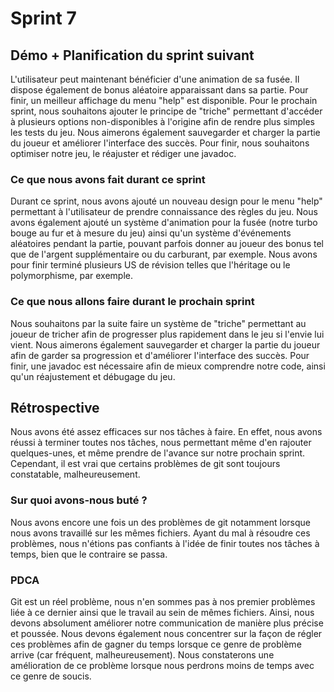 # Sprint 7

## Démo + Planification du sprint suivant
L'utilisateur peut maintenant bénéficier d'une animation de sa fusée. Il dispose également de bonus aléatoire apparaissant dans sa partie. Pour finir, un meilleur affichage du menu "help" est disponible. Pour le prochain sprint, nous souhaitons ajouter le principe de "triche" permettant d'accéder à plusieurs options non-disponibles à l'origine afin de rendre plus simples les tests du jeu. Nous aimerons également sauvegarder et charger la partie du joueur et améliorer l'interface des succès. Pour finir, nous souhaitons optimiser notre jeu, le réajuster et rédiger une javadoc.


### Ce que nous avons fait durant ce sprint
Durant ce sprint, nous avons ajouté un nouveau design pour le menu "help" permettant à l'utilisateur de prendre connaissance des règles du jeu. Nous avons également ajouté un système d'animation pour la fusée (notre turbo bouge au fur et à mesure du jeu) ainsi qu'un système d'événements aléatoires pendant la partie, pouvant parfois donner au joueur des bonus tel que de l'argent supplémentaire ou du carburant, par exemple. Nous avons pour finir terminé plusieurs US de révision telles que l'héritage ou le polymorphisme, par exemple.


### Ce que nous allons faire durant le prochain sprint
Nous souhaitons par la suite faire un système de "triche" permettant au joueur de tricher afin de progresser plus rapidement dans le jeu si l'envie lui vient. Nous aimerons également sauvegarder et charger la partie du joueur afin de garder sa progression et d'améliorer l'interface des succès. Pour finir, une javadoc est nécessaire afin de mieux comprendre notre code, ainsi qu'un réajustement et débugage du jeu.



## Rétrospective
Nous avons été assez efficaces sur nos tâches à faire. En effet, nous avons réussi à terminer toutes nos tâches, nous permettant même d'en rajouter quelques-unes, et même prendre de l'avance sur notre prochain sprint. Cependant, il est vrai que certains problèmes de git sont toujours constatable, malheureusement.


### Sur quoi avons-nous buté ?
Nous avons encore une fois un des problèmes de git notamment lorsque nous avons travaillé sur les mêmes fichiers. Ayant du mal à résoudre ces problèmes, nous n'étions pas confiants à l'idée de finir toutes nos tâches à temps, bien que le contraire se passa.


### PDCA
Git est un réel problème, nous n'en sommes pas à nos premier problèmes liée à ce dernier ainsi que le travail au sein de mêmes fichiers. Ainsi, nous devons absolument améliorer notre communication de manière plus précise et poussée. Nous devons également nous concentrer sur la façon de régler ces problèmes afin de gagner du temps lorsque ce genre de problème arrive (car fréquent, malheureusement). Nous constaterons une amélioration de ce problème lorsque nous perdrons moins de temps avec ce genre de soucis.
